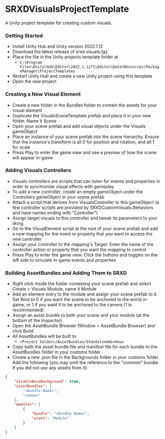 # SRXDVisualsProjectTemplate
A Unity project template for creating custom visuals.

### Getting Started

- Install Unity Hub and Unity version 2022.1.12
- Download the latest release of srxd.visuals.tgz
- Place the file in the Unity projects template folder at
  - ```C:\Program Files\Unity\Hub\Editor\2022.1.12f1\Editor\Data\Resources\PackageManager\ProjectTemplates```
- Restart Unity Hub and create a new Unity project using this template
- Open the new project

### Creating a New Visual Element

- Create a new folder in the Bundles folder to contain the assets for your visual element
- Duplicate the VisualsSceneTemplate prefab and place it in your new folder. Name it Scene
- Open your scene prefab and add visual objects under the Visuals gameObject
- Place an instance of your scene prefab into the scene hierarchy. Ensure that the instance's transform is all 0 for position and rotation, and all 1 for scale
- Press Play to enter the game view and see a preview of how the scene will appear in-game

### Adding Visuals Controllers

- Visuals controllers are scripts that can listen for events and properties in order to synchronize visual effects with gameplay
- To add a new controller, create an empty gameObject under the Controllers gameObject in your scene prefab
- Attach a script that derives from VisualsController to this gameObject (a few controller scripts are provided by SRXDCustomVisuals.Behaviors and have names ending with "Controller")
- Assign target visuals to this controller and tweak its parameters to your liking
- Go to the VisualElement script at the root of your scene prefab and add a new mapping for the event or property that you want to access the new controller
- Assign your controller to the mapping's Target. Enter the name of the controller action or property that you want the mapping to control
- Press Play to enter the game view. Click the buttons and toggles on the left side to simulate in-game events and properties

### Building AssetBundles and Adding Them to SRXD

- Right click inside the folder containing your scene prefab and select Create > Visuals Module, name it Module
- Add an element entry to the module and assign your scene prefab to it. Set Root to 0 if you want the scene to be anchored to the world in-game, or 1 if you want it to be anchored to the camera (1 is recommended)
- Assign an asset bundle to both your scene and your module (at the bottom of the Inspector)
- Open the AssetBundle Browser (Window > AssetBundle Browser) and click Build
- All AssetBundles will be built to
  - ```<Project Folder>/AssetBundles/StandaloneWindows```
- Copy both the asset bundle file and manifest file for each bundle to the AssetBundles folder in your customs folder
- Create a new .json file in the Backgrounds folder in your customs folder. Add the following (you may omit the reference to the "common" bundle if you did not use any assets from it):

```json
{
	"disableBaseBackground": true,
	"assetBundles": [
		"<Bundle Name>",
		"common"
	],
	"modules": [
		{
			"bundle": "<Bundle Name>",
			"asset": "Module"
		}
	]
}
```
